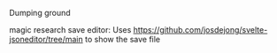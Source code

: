 Dumping ground


magic research save editor:
Uses https://github.com/josdejong/svelte-jsoneditor/tree/main to show the save file
